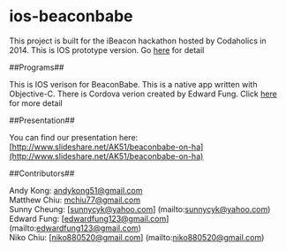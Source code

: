 ios-beaconbabe
==============

This project is built for the iBeacon hackathon hosted by Codaholics in 2014. This is IOS prototype version. Go [here](https://github.com/codeaholicshk/hackathons.201408.ibeacon/blob/master/README.md) for detail

##Programs##

This is IOS verison for BeaconBabe.  This is a native app written with Objective-C.  There is Cordova verion created by Edward Fung.  Click [here](https://github.com/edwardfung123/beaconbabe/blob/master/README.md) for more detail

##Presentation##

You can find our presentation here: [http://www.slideshare.net/AK51/beaconbabe-on-ha](http://www.slideshare.net/AK51/beaconbabe-on-ha)

##Contributors##

Andy Kong: [andykong51@gmail.com](mailto:andykong51@gmail.com)  
Matthew Chiu: [mchiu77@gmail.com](mailto:mchiu77@gmail.com)   
Sunny Cheung: [sunnycyk@yahoo.com] (mailto:sunnycyk@yahoo.com)   
Edward Fung: [edwardfung123@gmail.com] (mailto:edwardfung123@gmail.com)   
Niko Chiu: [niko880520@gmail.com] (mailto:niko880520@gmail.com)   
